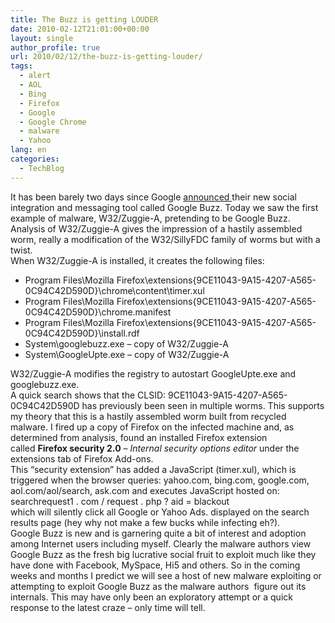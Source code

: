 ```yaml
---
title: The Buzz is getting LOUDER
date: 2010-02-12T21:01:00+00:00
layout: single
author_profile: true
url: 2010/02/12/the-buzz-is-getting-louder/
tags:
  - alert
  - AOL
  - Bing
  - Firefox
  - Google
  - Google Chrome
  - malware
  - Yahoo
lang: en
categories: 
  - TechBlog
---
```

It has been barely two days since Google [announced ](http://googleblog.blogspot.com/2010/02/introducing-google-buzz.html)their new social integration and messaging tool called Google Buzz. Today we saw the first example of malware, W32/Zuggie-A, pretending to be Google Buzz.  
Analysis of W32/Zuggie-A gives the impression of a hastily assembled worm, really a modification of the W32/SillyFDC family of worms but with a twist.  
When W32/Zuggie-A is installed, it creates the following files:

* Program Files\Mozilla Firefox\extensions\{9CE11043-9A15-4207-A565-0C94C42D590D}\chrome\content\timer.xul
* Program Files\Mozilla Firefox\extensions\{9CE11043-9A15-4207-A565-0C94C42D590D}\chrome.manifest
* Program Files\Mozilla Firefox\extensions\{9CE11043-9A15-4207-A565-0C94C42D590D}\install.rdf
* System\googlebuzz.exe – copy of W32/Zuggie-A
* System\GoogleUpte.exe – copy of W32/Zuggie-A

W32/Zuggie-A modifies the registry to autostart GoogleUpte.exe and googlebuzz.exe.  
A quick search shows that the CLSID: 9CE11043-9A15-4207-A565-0C94C42D590D has previously been seen in multiple worms. This supports my theory that this is a hastily assembled worm built from recycled malware. I fired up a copy of Firefox on the infected machine and, as determined from analysis, found an installed Firefox extension called **Firefox security 2.0** – _Internal security options editor_ under the extensions tab of Firefox Add-ons.  
This “security extension” has added a JavaScript (timer.xul), which is triggered when the browser queries: yahoo.com, bing.com, google.com, aol.com/aol/search, ask.com and executes JavaScript hosted on:  
searchrequest1 . com / request . php ? aid = blackout  
which will silently click all Google or Yahoo Ads. displayed on the search results page (hey why not make a few bucks while infecting eh?).  
Google Buzz is new and is garnering quite a bit of interest and adoption among Internet users including myself. Clearly the malware authors view Google Buzz as the fresh big lucrative social fruit to exploit much like they have done with Facebook, MySpace, Hi5 and others. So in the coming weeks and months I predict we will see a host of new malware exploiting or attempting to exploit Google Buzz as the malware authors  figure out its internals. This may have only been an exploratory attempt or a quick response to the latest craze – only time will tell.
